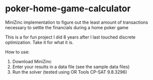 # poker-home-game-calculator
MiniZinc implementation to figure out the least amount of transactions necessary to settle the
financials during a home poker game

This is a for fun project I did 8 years after I last touched discrete optimization. Take it for
what it is.

How to use:

1. Download MiniZinc
2. Enter your results in a data file (see the sample data files)
3. Run the solver (tested using OR Tools CP-SAT 9.8.3296)
